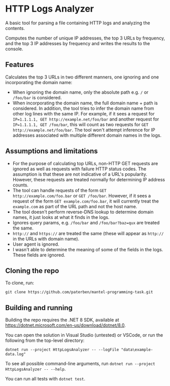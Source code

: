 # HTTP Logs Analyzer

A basic tool for parsing a file containing HTTP logs and analyzing the contents.

Computes the number of unique IP addresses, the top 3 URLs by frequency, and the top 3 IP addresses by frequency and writes the results to the console.

## Features

Calculates the top 3 URLs in two different manners, one ignoring and one incorporating the domain name:

*   When ignoring the domain name, only the absolute path e.g. `/` or `/foo/bar` is considered.
*   When incorporating the domain name, the full domain name + path is considered. In addition, the tool tries to infer the domain name from other log lines with the same IP. For example, if it sees a request for `IP=1.1.1.1, GET http://example.net/foo/bar` and another request for `IP=1.1.1.1, GET /foo/bar`, this will count as two requests for `GET http://example.net/foo/bar`. The tool won't attempt inference for IP addresses associated with multiple different domain names in the logs.

## Assumptions and limitations

*   For the purpose of calculating top URLs, non-HTTP GET requests are ignored as well as requests with failure HTTP status codes. The assumption is that these are not indicative of a URL's popularity. However, these requests are treated normally for determining IP address counts.
*   The tool can handle requests of the form `GET http://example.com/foo.bar` or `GET /foo/bar`. However, if it sees a request of the form `GET example.com/foo.bar`, it will currently treat the `example.com` as part of the URL path and not the host name.
*   The tool doesn't perform reverse-DNS lookup to determine domain names, it just looks at what it finds in the logs.
*   Ignores query params, e.g. `/foo/bar` and `/foo/bar?baz=qux` are treated the same.
*   `http://` and `https://` are treated the same (these will appear as `http://` in the URLs with domain name).
*   User agent is ignored.
*   I wasn't able to determine the meaning of some of the fields in the logs. These fields are ignored.

## Cloning the repo

To clone, run:

```shell
git clone https://github.com/paterben/mantel-programming-task.git
```

## Building and running

Building the repo requires the .NET 8 SDK, available at https://dotnet.microsoft.com/en-us/download/dotnet/8.0.

You can open the solution in Visual Studio (untested) or VSCode, or run the following from the top-level directory:

```shell
dotnet run --project HttpLogsAnalyzer -- --logFile "data\example-data.log"
```

To see all possible command-line arguments, run `dotnet run --project HttpLogsAnalyzer -- --help`.

You can run all tests with `dotnet test`.